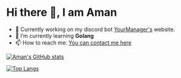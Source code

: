 # Hi there 👋, I am Aman


- 🔭 Currently working on my discord bot [YourManager's](https://top.gg/bot/796756364331450388) website.
- 🌱 I’m currently learning **Golang**
- 📫 How to reach me: [You can contact me here](https://discord.gg/teHf4zsdBU)

[![Aman's GitHub stats](https://github-readme-stats.vercel.app/api?username=Aman-14&count_private=true&show_icons=true&theme=radical)](https://github.com/Aman-14)

[![Top Langs](https://github-readme-stats.vercel.app/api/top-langs/?username=Aman-14&langs_count=10)](https://github.com/Aman-14)
